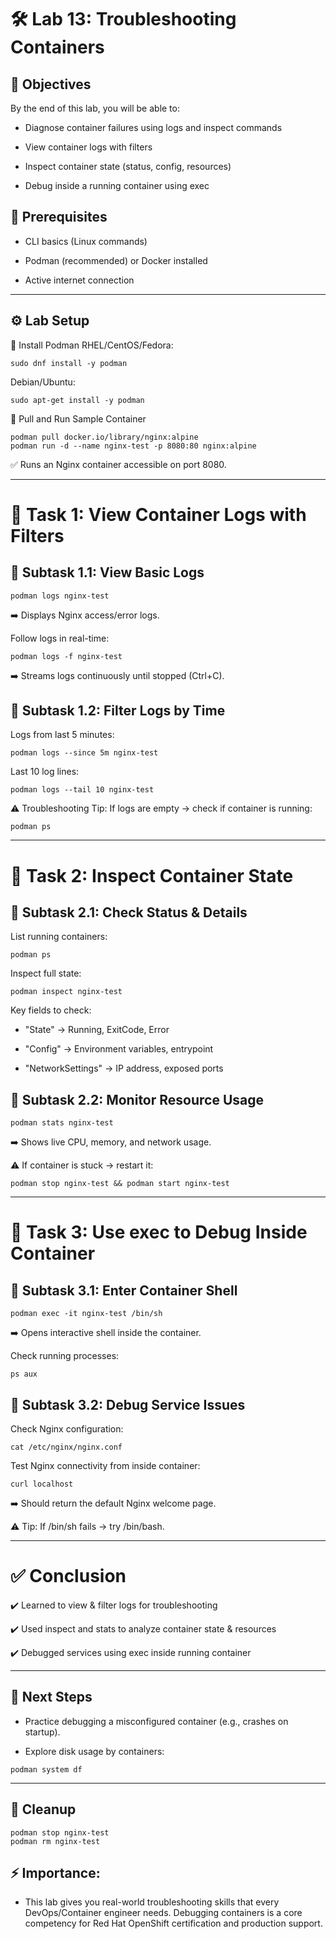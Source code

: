 # 🛠 Lab 13: Troubleshooting Containers

## 🎯 Objectives

By the end of this lab, you will be able to:

 - Diagnose container failures using logs and inspect commands

 - View container logs with filters

 - Inspect container state (status, config, resources)

 - Debug inside a running container using exec

## 📌 Prerequisites
 - CLI basics (Linux commands)

 - Podman (recommended) or Docker installed

 - Active internet connection

---

## ⚙️ Lab Setup

🔹 Install Podman
RHEL/CentOS/Fedora:

```
sudo dnf install -y podman
```
Debian/Ubuntu:

```
sudo apt-get install -y podman
```
🔹 Pull and Run Sample Container
```
podman pull docker.io/library/nginx:alpine
podman run -d --name nginx-test -p 8080:80 nginx:alpine
```
✅ Runs an Nginx container accessible on port 8080.

---

# 📌 Task 1: View Container Logs with Filters

## 🔹 Subtask 1.1: View Basic Logs

```
podman logs nginx-test
```
➡️ Displays Nginx access/error logs.

Follow logs in real-time:

```
podman logs -f nginx-test
```

➡️ Streams logs continuously until stopped (Ctrl+C).

## 🔹 Subtask 1.2: Filter Logs by Time
Logs from last 5 minutes:

```
podman logs --since 5m nginx-test
```
Last 10 log lines:

```
podman logs --tail 10 nginx-test
```

⚠️ Troubleshooting Tip: If logs are empty → check if container is running:

```
podman ps
```
---

#  📌 Task 2: Inspect Container State
##  🔹 Subtask 2.1: Check Status & Details
List running containers:

```
podman ps
```
Inspect full state:

```
podman inspect nginx-test
```
Key fields to check:

- "State" → Running, ExitCode, Error

- "Config" → Environment variables, entrypoint

- "NetworkSettings" → IP address, exposed ports

## 🔹 Subtask 2.2: Monitor Resource Usage
```
podman stats nginx-test
```
➡️ Shows live CPU, memory, and network usage.

⚠️ If container is stuck → restart it:

```
podman stop nginx-test && podman start nginx-test
```
---

# 📌 Task 3: Use exec to Debug Inside Container
## 🔹 Subtask 3.1: Enter Container Shell
```
podman exec -it nginx-test /bin/sh
```
➡️ Opens interactive shell inside the container.

Check running processes:

```
ps aux
```

## 🔹 Subtask 3.2: Debug Service Issues
Check Nginx configuration:

```
cat /etc/nginx/nginx.conf
```
Test Nginx connectivity from inside container:

```
curl localhost
```
➡️ Should return the default Nginx welcome page.

⚠️ Tip: If /bin/sh fails → try /bin/bash.

---

# ✅ Conclusion

✔️ Learned to view & filter logs for troubleshooting

✔️ Used inspect and stats to analyze container state & resources

✔️ Debugged services using exec inside running container

---

## 🚀 Next Steps
 - Practice debugging a misconfigured container (e.g., crashes on startup).

 - Explore disk usage by containers:

```
podman system df
```
---

## 🧹 Cleanup

```
podman stop nginx-test
podman rm nginx-test
```

## ⚡ Importance:
- This lab gives you real-world troubleshooting skills that every DevOps/Container engineer needs. Debugging containers is a core competency for Red Hat OpenShift certification and production support.
